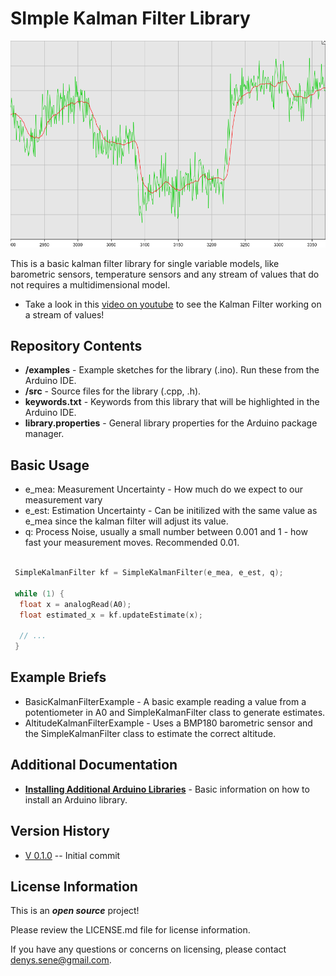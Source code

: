 SImple Kalman Filter Library
========================================

 ![KalmanFilter](images/kalman_filter_example_1.png)

This is a basic kalman filter library for single variable models, like barometric sensors, temperature sensors and any stream of values that do not requires a multidimensional model.

* Take a look in this [video on youtube](https://www.youtube.com/watch?v=4Q5kJ96YYZ4) to see the Kalman Filter working on a stream of values!
 
 Repository Contents
-------------------

* **/examples** - Example sketches for the library (.ino). Run these from the Arduino IDE. 
* **/src** - Source files for the library (.cpp, .h).
* **keywords.txt** - Keywords from this library that will be highlighted in the Arduino IDE. 
* **library.properties** - General library properties for the Arduino package manager. 


Basic Usage
-------------------
 * e_mea: Measurement Uncertainty - How much do we expect to our measurement vary 
 * e_est: Estimation Uncertainty  - Can be initilized with the same value as e_mea since the kalman filter will adjust its value.
 * q: Process Noise, usually a small number between 0.001 and 1 - how fast your measurement moves. Recommended 0.01.
 
```c++

 SimpleKalmanFilter kf = SimpleKalmanFilter(e_mea, e_est, q);

 while (1) {
  float x = analogRead(A0);
  float estimated_x = kf.updateEstimate(x);
  
  // ...
 } 

``` 
 
Example Briefs
--------------

* BasicKalmanFilterExample - A basic example reading a value from a potentiometer in A0 and SimpleKalmanFilter class to generate estimates.
* AltitudeKalmanFilterExample - Uses a BMP180 barometric sensor and the SimpleKalmanFilter class to estimate the correct altitude.


Additional Documentation
-------------------------

* **[Installing Additional Arduino Libraries](https://www.arduino.cc/en/Guide/Libraries)** - Basic information on how to install an Arduino library.


Version History
---------------

* [V 0.1.0](https://github.com/denyssene/SimpleKalmanFilter) -- Initial commit


License Information
-------------------

This is an _**open source**_ project! 

Please review the LICENSE.md file for license information. 

If you have any questions or concerns on licensing, please contact denys.sene@gmail.com.
